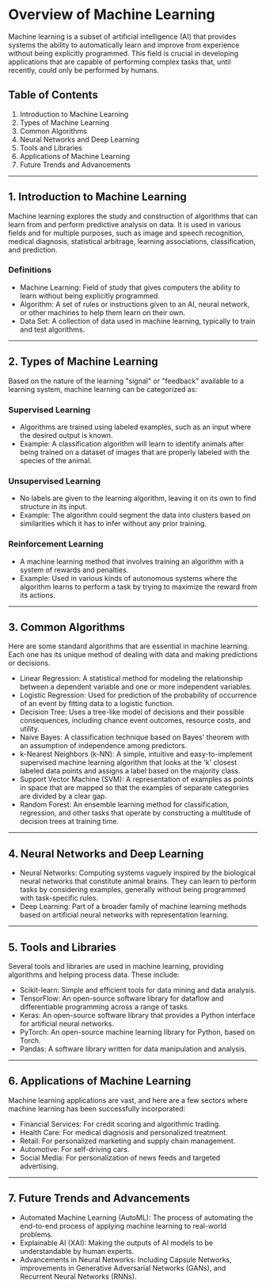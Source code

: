 Overview of Machine Learning
============================

Machine learning is a subset of artificial intelligence (AI) that provides systems the ability to automatically learn and improve from experience without being explicitly programmed. This field is crucial in developing applications that are capable of performing complex tasks that, until recently, could only be performed by humans.

Table of Contents
-----------------

1.  Introduction to Machine Learning
2.  Types of Machine Learning
3.  Common Algorithms
4.  Neural Networks and Deep Learning
5.  Tools and Libraries
6.  Applications of Machine Learning
7.  Future Trends and Advancements

* * * * *

1\. Introduction to Machine Learning
------------------------------------

Machine learning explores the study and construction of algorithms that can learn from and perform predictive analysis on data. It is used in various fields and for multiple purposes, such as image and speech recognition, medical diagnosis, statistical arbitrage, learning associations, classification, and prediction.

### Definitions

-   Machine Learning: Field of study that gives computers the ability to learn without being explicitly programmed.
-   Algorithm: A set of rules or instructions given to an AI, neural network, or other machines to help them learn on their own.
-   Data Set: A collection of data used in machine learning, typically to train and test algorithms.

* * * * *

2\. Types of Machine Learning
-----------------------------

Based on the nature of the learning "signal" or "feedback" available to a learning system, machine learning can be categorized as:

### Supervised Learning

-   Algorithms are trained using labeled examples, such as an input where the desired output is known.
-   Example: A classification algorithm will learn to identify animals after being trained on a dataset of images that are properly labeled with the species of the animal.

### Unsupervised Learning

-   No labels are given to the learning algorithm, leaving it on its own to find structure in its input.
-   Example: The algorithm could segment the data into clusters based on similarities which it has to infer without any prior training.

### Reinforcement Learning

-   A machine learning method that involves training an algorithm with a system of rewards and penalties.
-   Example: Used in various kinds of autonomous systems where the algorithm learns to perform a task by trying to maximize the reward from its actions.

* * * * *

3\. Common Algorithms
---------------------

Here are some standard algorithms that are essential in machine learning. Each one has its unique method of dealing with data and making predictions or decisions.

-   Linear Regression: A statistical method for modeling the relationship between a dependent variable and one or more independent variables.
-   Logistic Regression: Used for prediction of the probability of occurrence of an event by fitting data to a logistic function.
-   Decision Tree: Uses a tree-like model of decisions and their possible consequences, including chance event outcomes, resource costs, and utility.
-   Naive Bayes: A classification technique based on Bayes' theorem with an assumption of independence among predictors.
-   k-Nearest Neighbors (k-NN): A simple, intuitive and easy-to-implement supervised machine learning algorithm that looks at the 'k' closest labeled data points and assigns a label based on the majority class.
-   Support Vector Machine (SVM): A representation of examples as points in space that are mapped so that the examples of separate categories are divided by a clear gap.
-   Random Forest: An ensemble learning method for classification, regression, and other tasks that operate by constructing a multitude of decision trees at training time.

* * * * *

4\. Neural Networks and Deep Learning
-------------------------------------

-   Neural Networks: Computing systems vaguely inspired by the biological neural networks that constitute animal brains. They can learn to perform tasks by considering examples, generally without being programmed with task-specific rules.
-   Deep Learning: Part of a broader family of machine learning methods based on artificial neural networks with representation learning.

* * * * *

5\. Tools and Libraries
-----------------------

Several tools and libraries are used in machine learning, providing algorithms and helping process data. These include:

-   Scikit-learn: Simple and efficient tools for data mining and data analysis.
-   TensorFlow: An open-source software library for dataflow and differentiable programming across a range of tasks.
-   Keras: An open-source software library that provides a Python interface for artificial neural networks.
-   PyTorch: An open-source machine learning library for Python, based on Torch.
-   Pandas: A software library written for data manipulation and analysis.

* * * * *

6\. Applications of Machine Learning
------------------------------------

Machine learning applications are vast, and here are a few sectors where machine learning has been successfully incorporated:

-   Financial Services: For credit scoring and algorithmic trading.
-   Health Care: For medical diagnosis and personalized treatment.
-   Retail: For personalized marketing and supply chain management.
-   Automotive: For self-driving cars.
-   Social Media: For personalization of news feeds and targeted advertising.

* * * * *

7\. Future Trends and Advancements
----------------------------------

-   Automated Machine Learning (AutoML): The process of automating the end-to-end process of applying machine learning to real-world problems.
-   Explainable AI (XAI): Making the outputs of AI models to be understandable by human experts.
-   Advancements in Neural Networks: Including Capsule Networks, improvements in Generative Adversarial Networks (GANs), and Recurrent Neural Networks (RNNs).